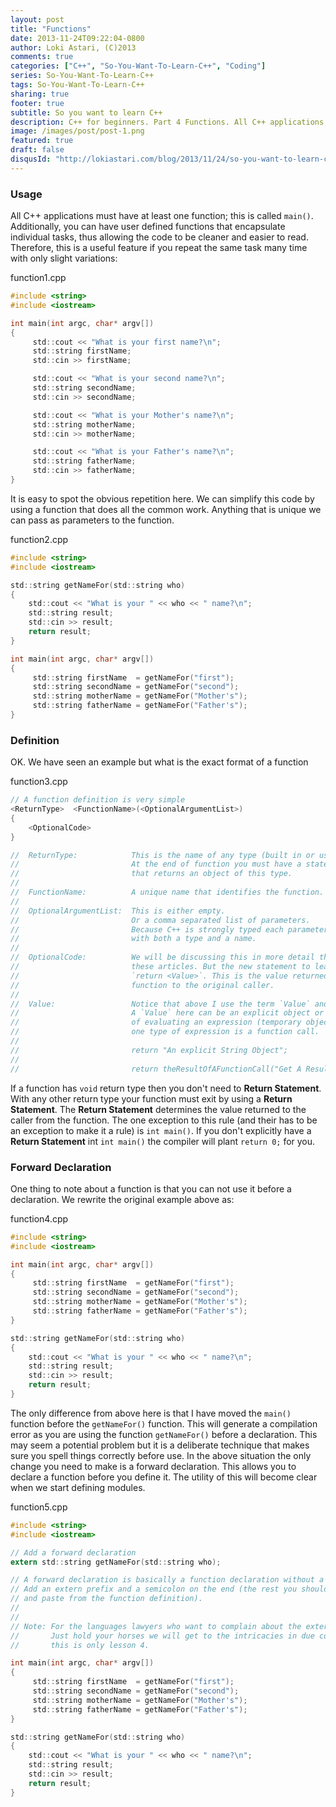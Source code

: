 ```yaml
---
layout: post
title: "Functions"
date: 2013-11-24T09:22:04-0800
author: Loki Astari, (C)2013
comments: true
categories: ["C++", "So-You-Want-To-Learn-C++", "Coding"]
series: So-You-Want-To-Learn-C++
tags: So-You-Want-To-Learn-C++
sharing: true
footer: true
subtitle: So you want to learn C++
description: C++ for beginners. Part 4 Functions. All C++ applications must have at least one function; this is called `main()`. Additionally, you can have user defined functions that encapsulate individual tasks, thus allowing the code to be cleaner and easier to read. Therefore, this is a useful feature if you repeat the same task many time with only slight variations.
image: /images/post/post-1.png
featured: true
draft: false
disqusId: "http://lokiastari.com/blog/2013/11/24/so-you-want-to-learn-c-plus-plus-part-4/"
---
```


### Usage
All C++ applications must have at least one function; this is called `main()`. Additionally, you can have user defined functions that encapsulate individual tasks, thus allowing the code to be cleaner and easier to read. Therefore, this is a useful feature if you repeat the same task many time with only slight variations:

function1.cpp
```c
#include <string>
#include <iostream>

int main(int argc, char* argv[])
{
     std::cout << "What is your first name?\n";
     std::string firstName;
     std::cin >> firstName;

     std::cout << "What is your second name?\n";
     std::string secondName;
     std::cin >> secondName;

     std::cout << "What is your Mother's name?\n";
     std::string motherName;
     std::cin >> motherName;

     std::cout << "What is your Father's name?\n";
     std::string fatherName;
     std::cin >> fatherName;
}
```

It is easy to spot the obvious repetition here. We can simplify this code by using a function that does all the common work. Anything that is unique we can pass as parameters to the function.

function2.cpp
```c
#include <string>
#include <iostream>

std::string getNameFor(std::string who)
{
    std::cout << "What is your " << who << " name?\n";
    std::string result;
    std::cin >> result;
    return result;
}

int main(int argc, char* argv[])
{
     std::string firstName  = getNameFor("first");
     std::string secondName = getNameFor("second");
     std::string motherName = getNameFor("Mother's");
     std::string fatherName = getNameFor("Father's");
}
```

### Definition
OK. We have seen an example but what is the exact format of a function

function3.cpp
```c
// A function definition is very simple
<ReturnType>  <FunctionName>(<OptionalArgumentList>)
{
    <OptionalCode>
}

//  ReturnType:            This is the name of any type (built in or user defined)
//                         At the end of function you must have a statement
//                         that returns an object of this type.
//
//  FunctionName:          A unique name that identifies the function.
//
//  OptionalArgumentList:  This is either empty.
//                         Or a comma separated list of parameters.
//                         Because C++ is strongly typed each parameter is defined
//                         with both a type and a name.
//
//  OptionalCode:          We will be discussing this in more detail throught
//                         these articles. But the new statement to learn is
//                         `return <Value>`. This is the value returned by the
//                         function to the original caller.
//
//  Value:                 Notice that above I use the term `Value` and not object.
//                         A `Value` here can be an explicit object or the result
//                         of evaluating an expression (temporary object). Note
//                         one type of expression is a function call.
//
//                         return "An explicit String Object";
//
//                         return theResultOfAFunctionCall("Get A Result");
```

If a function has `void` return type then you don't need to **Return Statement**. With any other return type your function must exit by using a **Return Statement**. The **Return Statement** determines the value returned to the caller from the function. The one exception to this rule (and their has to be an exception to make it a rule) is `int main()`. If you don't explicitly have a **Return Statement** int `int main()` the compiler will plant `return 0;` for you.


### Forward Declaration

One thing to note about a function is that you can not use it before a declaration. We rewrite the original example above as:

function4.cpp
```c
#include <string>
#include <iostream>

int main(int argc, char* argv[])
{
     std::string firstName  = getNameFor("first");
     std::string secondName = getNameFor("second");
     std::string motherName = getNameFor("Mother's");
     std::string fatherName = getNameFor("Father's");
}

std::string getNameFor(std::string who)
{
    std::cout << "What is your " << who << " name?\n";
    std::string result;
    std::cin >> result;
    return result;
}
```

The only difference from above here is that I have moved the `main()` function before the `getNameFor()` function. This will generate a compilation error as you are using the function `getNameFor()` before a declaration. This may seem a potential problem but it is a deliberate technique that makes sure you spell things correctly before use. In the above situation the only change you need to make is a forward declaration. This allows you to declare a function before you define it. The utility of this will become clear when we start defining modules.

function5.cpp
```c
#include <string>
#include <iostream>

// Add a forward declaration
extern std::string getNameFor(std::string who);

// A forward declaration is basically a function declaration without a body.
// Add an extern prefix and a semicolon on the end (the rest you should copy
// and paste from the function definition).
//
//
// Note: For the languages lawyers who want to complain about the extern.
//       Just hold your horses we will get to the intricacies in due course;
//       this is only lesson 4.

int main(int argc, char* argv[])
{
     std::string firstName  = getNameFor("first");
     std::string secondName = getNameFor("second");
     std::string motherName = getNameFor("Mother's");
     std::string fatherName = getNameFor("Father's");
}

std::string getNameFor(std::string who)
{
    std::cout << "What is your " << who << " name?\n";
    std::string result;
    std::cin >> result;
    return result;
}
```

